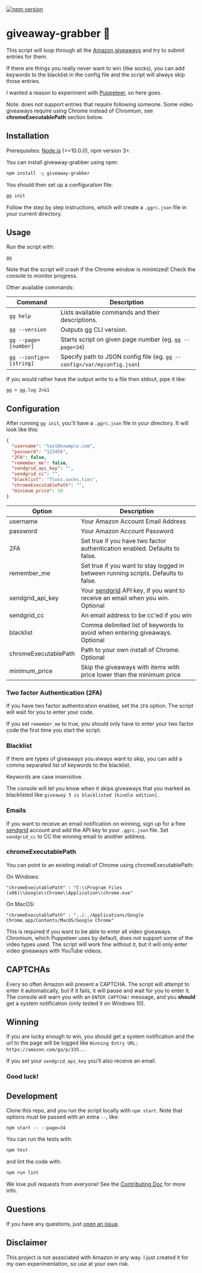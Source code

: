 [![npm version](https://badge.fury.io/js/giveaway-grabber.svg)](https://badge.fury.io/js/giveaway-grabber)

# giveaway-grabber 🎁

This script will loop through all the [Amazon giveaways](https://www.amazon.com/ga/giveaways/) and try to submit entries for them.

If there are things you really never want to win (like socks), you can add keywords to the blacklist in the config file
and the script will always skip those entries.

I wanted a reason to experiment with [Puppeteer](https://github.com/GoogleChrome/puppeteer), so here goes.

Note: does not support entries that require following someone. Some video giveaways require
using Chrome instead of Chromium, see **chromeExecutablePath** section below.

## Installation

Prerequisites: [Node.js](https://nodejs.org/en/) (>=10.0.0), npm version 3+.

You can install giveaway-grabber using npm:

```bash
npm install -g giveaway-grabber
```

You should then set up a configuration file:

```bash
gg init
```

Follow the step by step instructions, which will create a `.ggrc.json` file in your current directory.

## Usage

Run the script with:

```bash
gg
```

Note that the script will crash if the Chrome window is minimized! Check the console to monitor progress.


Other available commands:

| Command  | Description |
| ------------- | ------------- |
| `gg help` | Lists available commands and their descriptions.  |
| `gg --version` | Outputs gg CLI version.  |
| `gg --page=[number]` | Starts script on given page number (eg. `gg --page=34`) |
| `gg --config==[string]` | Specify path to JSON config file (eg. `gg --config=/var/myconfig.json`) |

If you would rather have the output write to a file then stdout, pipe it like:

`gg > gg.log 2>&1`

## Configuration

After running `gg init`, you'll have a `.ggrc.json` file in your directory. It will look like this:

```json
{
  "username": "test@example.com",
  "password": "123456",
  "2FA": false,
  "remember_me": false,
  "sendgrid_api_key": "",
  "sendgrid_cc": "",
  "blacklist": "floss,socks,ties",
  "chromeExecutablePath": "",
  "minimum_price": 10
}
```

| Option  | Description |
| ------------- | ------------- |
| username  | Your Amazon Account Email Address  |
| password  | Your Amazon Account Password  |
| 2FA | Set true if you have two factor authentication enabled. Defaults to false. |
| remember_me | Set true if you want to stay logged in between running scripts. Defaults to false. |
| sendgrid_api_key | Your [sendgrid](https://sendgrid.com/) API key, if you want to receive an email when you win. Optional |
| sendgrid_cc | An email address to be cc'ed if you win |
| blacklist | Comma delimited list of keywords to avoid when entering giveaways. Optional |
| chromeExecutablePath | Path to your own install of Chrome. Optional |
| minimum_price | Skip the giveaways with items with price lower than the minimum price |
### Two factor Authentication (2FA)

If you have two factor authentication enabled, set the `2FA` option. The script will wait for you to enter your code.

If you set `remember_me` to true, you should only have to enter your two factor code the first time you start the script.

### Blacklist

If there are types of giveaways you always want to skip, you can add a comma separated list of keywords
to the blacklist.

Keywords are case insensitive.

The console will let you know when it skips giveaways that you marked as blacklisted like `giveaway 5 is blacklisted [kindle edition].`

### Emails

If you want to receive an email notification on winning, sign up for a free [sendgrid](https://sendgrid.com/) account and
add the API key to your `.ggrc.json` file. Set `sendgrid_cc` to CC the winning email to another address.

### chromeExecutablePath

You can point to an existing install of Chrome using chromeExecutablePath:

On Windows:
```
"chromeExecutablePath" : "C:\\Program Files (x86)\\Google\\Chrome\\Application\\chrome.exe"
```
On MacOS:
```
"chromeExecutablePath" : "../../Applications/Google Chrome.app/Contents/MacOS/Google Chrome"
```

This is required if you want to be able to enter all video giveaways. Chromium, which Puppeteer
uses by default, does not support some of the video types used. The script will work fine without it,
but it will only enter video giveaways with YouTube videos.

## CAPTCHAs

Every so often Amazon will present a CAPTCHA. The script will attempt to enter it automatically, but if it fails, it will
pause and wait for you to enter it. The console will warn you with an `ENTER CAPTCHA!` message,
and you **should** get a system notification (only tested it on Windows 10).

## Winning

If you are lucky enough to win, you should get a system notification and the url to
the page will be logged like `Winning Entry URL: https://amazon.com/ga/p/335..`.

If you set your `sendgrid_api_key` you'll also receive an email.

### Good luck!

## Development

Clone this repo, and you run the script locally with `npm start`. Note that options
must be passed with an extra `--`, like:

```
npm start -- --page=34
```

You can run the tests with:

```bash
npm test
```

and lint the code with:

```bash
npm run lint
```

We love pull requests from everyone! See the [Contributing Doc](./CONTRIBUTING.md) for more info.

## Questions

If you have any questions, just [open an issue](https://github.com/jpchip/giveaway-grabber/issues/new).

## Disclaimer

This project is not associated with Amazon in any way. I just created it for my own experimentation, so use at your own risk.
